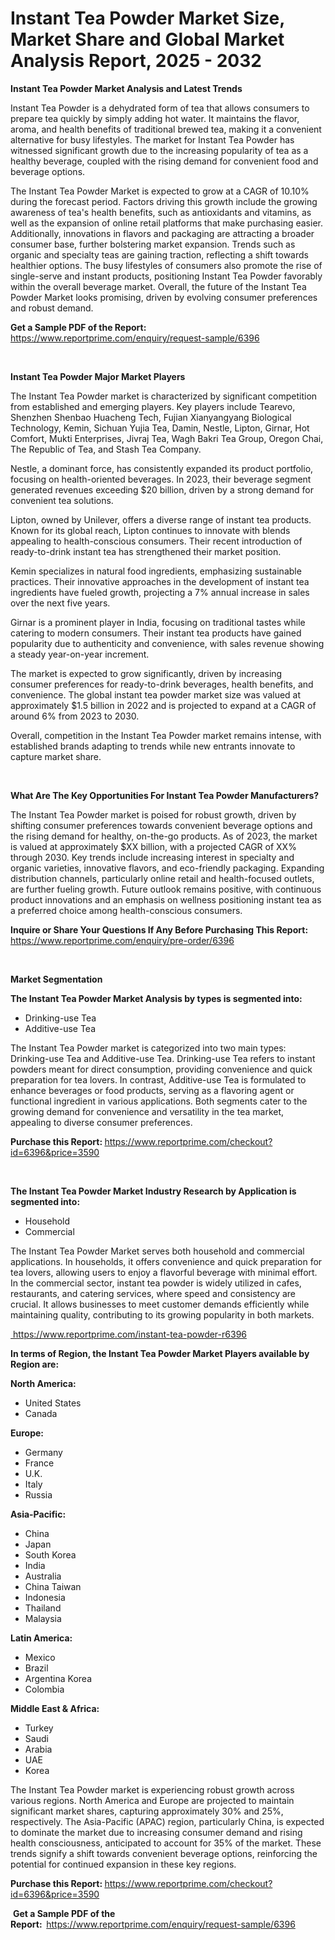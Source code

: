 <p><h1>Instant Tea Powder Market Size, Market Share and Global Market Analysis Report, 2025 - 2032</h1></p><p><strong>Instant Tea Powder Market Analysis and Latest Trends</strong></p>
<p><p>Instant Tea Powder is a dehydrated form of tea that allows consumers to prepare tea quickly by simply adding hot water. It maintains the flavor, aroma, and health benefits of traditional brewed tea, making it a convenient alternative for busy lifestyles. The market for Instant Tea Powder has witnessed significant growth due to the increasing popularity of tea as a healthy beverage, coupled with the rising demand for convenient food and beverage options.</p><p>The Instant Tea Powder Market is expected to grow at a CAGR of 10.10% during the forecast period. Factors driving this growth include the growing awareness of tea's health benefits, such as antioxidants and vitamins, as well as the expansion of online retail platforms that make purchasing easier. Additionally, innovations in flavors and packaging are attracting a broader consumer base, further bolstering market expansion. Trends such as organic and specialty teas are gaining traction, reflecting a shift towards healthier options. The busy lifestyles of consumers also promote the rise of single-serve and instant products, positioning Instant Tea Powder favorably within the overall beverage market. Overall, the future of the Instant Tea Powder Market looks promising, driven by evolving consumer preferences and robust demand.</p></p>
<p><strong>Get a Sample PDF of the Report:&nbsp;</strong> <a href="https://www.reportprime.com/enquiry/request-sample/6396?utm_campaign=4576&utm_medium=2&utm_source=Github&utm_content=ia&utm_term=15052025&utm_id=instant-tea-powder">https://www.reportprime.com/enquiry/request-sample/6396</a></p>
<p>&nbsp;</p>
<p><strong>Instant Tea Powder Major Market Players</strong></p>
<p><p>The Instant Tea Powder market is characterized by significant competition from established and emerging players. Key players include Tearevo, Shenzhen Shenbao Huacheng Tech, Fujian Xianyangyang Biological Technology, Kemin, Sichuan Yujia Tea, Damin, Nestle, Lipton, Girnar, Hot Comfort, Mukti Enterprises, Jivraj Tea, Wagh Bakri Tea Group, Oregon Chai, The Republic of Tea, and Stash Tea Company.</p><p>Nestle, a dominant force, has consistently expanded its product portfolio, focusing on health-oriented beverages. In 2023, their beverage segment generated revenues exceeding $20 billion, driven by a strong demand for convenient tea solutions.</p><p>Lipton, owned by Unilever, offers a diverse range of instant tea products. Known for its global reach, Lipton continues to innovate with blends appealing to health-conscious consumers. Their recent introduction of ready-to-drink instant tea has strengthened their market position.</p><p>Kemin specializes in natural food ingredients, emphasizing sustainable practices. Their innovative approaches in the development of instant tea ingredients have fueled growth, projecting a 7% annual increase in sales over the next five years.</p><p>Girnar is a prominent player in India, focusing on traditional tastes while catering to modern consumers. Their instant tea products have gained popularity due to authenticity and convenience, with sales revenue showing a steady year-on-year increment.</p><p>The market is expected to grow significantly, driven by increasing consumer preferences for ready-to-drink beverages, health benefits, and convenience. The global instant tea powder market size was valued at approximately $1.5 billion in 2022 and is projected to expand at a CAGR of around 6% from 2023 to 2030.</p><p>Overall, competition in the Instant Tea Powder market remains intense, with established brands adapting to trends while new entrants innovate to capture market share.</p></p>
<p>&nbsp;</p>
<p><strong>What Are The Key Opportunities For Instant Tea Powder Manufacturers?</strong></p>
<p><p>The Instant Tea Powder market is poised for robust growth, driven by shifting consumer preferences towards convenient beverage options and the rising demand for healthy, on-the-go products. As of 2023, the market is valued at approximately $XX billion, with a projected CAGR of XX% through 2030. Key trends include increasing interest in specialty and organic varieties, innovative flavors, and eco-friendly packaging. Expanding distribution channels, particularly online retail and health-focused outlets, are further fueling growth. Future outlook remains positive, with continuous product innovations and an emphasis on wellness positioning instant tea as a preferred choice among health-conscious consumers.</p></p>
<p><strong>Inquire or Share Your Questions If Any Before Purchasing This Report:</strong> <a href="https://www.reportprime.com/enquiry/pre-order/6396?utm_campaign=4576&utm_medium=2&utm_source=Github&utm_content=ia&utm_term=15052025&utm_id=instant-tea-powder">https://www.reportprime.com/enquiry/pre-order/6396</a></p>
<p>&nbsp;</p>
<p><strong>Market Segmentation</strong></p>
<p><strong>The Instant Tea Powder Market Analysis by types is segmented into:</strong></p>
<p><ul><li>Drinking-use Tea</li><li>Additive-use Tea</li></ul></p>
<p><p>The Instant Tea Powder market is categorized into two main types: Drinking-use Tea and Additive-use Tea. Drinking-use Tea refers to instant powders meant for direct consumption, providing convenience and quick preparation for tea lovers. In contrast, Additive-use Tea is formulated to enhance beverages or food products, serving as a flavoring agent or functional ingredient in various applications. Both segments cater to the growing demand for convenience and versatility in the tea market, appealing to diverse consumer preferences.</p></p>
<p><strong>Purchase this Report:&nbsp;</strong><a href="https://www.reportprime.com/checkout?id=6396&price=3590&utm_campaign=4576&utm_medium=2&utm_source=Github&utm_content=ia&utm_term=15052025&utm_id=instant-tea-powder">https://www.reportprime.com/checkout?id=6396&price=3590</a></p>
<p>&nbsp;</p>
<p><strong>The Instant Tea Powder Market Industry Research by Application is segmented into:</strong></p>
<p><ul><li>Household</li><li>Commercial</li></ul></p>
<p><p>The Instant Tea Powder Market serves both household and commercial applications. In households, it offers convenience and quick preparation for tea lovers, allowing users to enjoy a flavorful beverage with minimal effort. In the commercial sector, instant tea powder is widely utilized in cafes, restaurants, and catering services, where speed and consistency are crucial. It allows businesses to meet customer demands efficiently while maintaining quality, contributing to its growing popularity in both markets.</p></p>
<p><a href="https://www.reportprime.com/instant-tea-powder-r6396?utm_campaign=4576&utm_medium=2&utm_source=Github&utm_content=ia&utm_term=15052025&utm_id=instant-tea-powder">&nbsp;https://www.reportprime.com/instant-tea-powder-r6396</a></p>
<p><strong>In terms of Region, the Instant Tea Powder Market Players available by Region are:</strong></p>
<p>
    <p> <strong> North America: </strong>
        <ul>
            <li>United States</li>
            <li>Canada</li>
        </ul>
        </p> 
    <p> <strong> Europe: </strong>
        <ul>
            <li>Germany</li>
            <li>France</li>
            <li>U.K.</li>
            <li>Italy</li>
            <li>Russia</li>
        </ul>
        </p> 
    <p> <strong> Asia-Pacific: </strong>
        <ul>
            <li>China</li>
            <li>Japan</li>
            <li>South Korea</li>
            <li>India</li>
            <li>Australia</li>
            <li>China Taiwan</li>
            <li>Indonesia</li>
            <li>Thailand</li>
            <li>Malaysia</li>
        </ul>
        </p> 
    <p> <strong> Latin America: </strong>
        <ul>
            <li>Mexico</li>
            <li>Brazil</li>
            <li>Argentina Korea</li>
            <li>Colombia</li>
        </ul>
        </p> 
    <p> <strong> Middle East & Africa: </strong>
        <ul>
            <li>Turkey</li>
            <li>Saudi</li>
            <li>Arabia</li>
            <li>UAE</li>
            <li>Korea</li>
        </ul>
    </p>
    </p>
<p><p>The Instant Tea Powder market is experiencing robust growth across various regions. North America and Europe are projected to maintain significant market shares, capturing approximately 30% and 25%, respectively. The Asia-Pacific (APAC) region, particularly China, is expected to dominate the market due to increasing consumer demand and rising health consciousness, anticipated to account for 35% of the market. These trends signify a shift towards convenient beverage options, reinforcing the potential for continued expansion in these key regions.</p></p>
<p><strong>Purchase this Report: </strong><a href="https://www.reportprime.com/checkout?id=6396&price=3590&utm_campaign=4576&utm_medium=2&utm_source=Github&utm_content=ia&utm_term=15052025&utm_id=instant-tea-powder">https://www.reportprime.com/checkout?id=6396&price=3590</a></p>
<p>&nbsp;<strong>Get a Sample PDF of the Report:&nbsp;&nbsp;</strong><a href="https://www.reportprime.com/enquiry/request-sample/6396?utm_campaign=4576&utm_medium=2&utm_source=Github&utm_content=ia&utm_term=15052025&utm_id=instant-tea-powder">https://www.reportprime.com/enquiry/request-sample/6396</a></p>
<p><strong></strong></p>
<p><p></p><p></p><p></p></p>